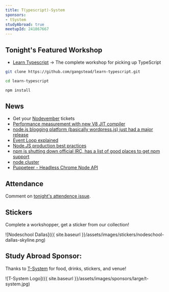 ```yaml
---
title: T(ypescript)-System
sponsors:
- tSystem
studyAbroad: true
meetupId: 241867667
---
```


## Tonight's Featured Workshop

- [Learn Typescript](https://github.com/gangstead/learn-typescript) → The complete workshop for picking up TypeScript

```bash
git clone https://github.com/gangstead/learn-typescript.git

cd learn-typescript

npm install
```

## News
- Get your [Nodevember](http://nodevember.org/) tickets
- [Performance measurement with new V8 JIT compiler](https://www.nearform.com/blog/node-js-is-getting-a-new-v8-with-turbofan/)
- [node.js blogging platform (basically wordpress.js) just had a major release](https://blog.ghost.org/1-0/)
- [Event Loop explained](https://medium.com/the-node-js-collection/what-you-should-know-to-really-understand-the-node-js-event-loop-and-its-metrics-c4907b19da4c)
- [Node.JS production best practices](http://goldbergyoni.com/checklist-best-practice-of-node-js-in-production/)
- [npm is shutting down official IRC, has a list of good places to get npm support](http://blog.npmjs.org/post/163421115230/shutting-down-npm-irc)
- [node cluster](https://nodejs.org/api/cluster.html)
- [Puppeteer - Headless Chrome Node API](https://github.com/GoogleChrome/puppeteer)

## Attendance

Comment on [tonight's attendence issue](https://github.com/nodeschool/dallas/issues/112).

## Stickers

Complete a workshopper, get a sticker from our collection!

![Nodeschool Dallas]({{ site.baseurl }}/assets/images/stickers/nodeschool-dallas-skyline.png)

## Study Abroad Sponsor:

Thanks to [T-System](http://www.tsystem.com/) for food, drinks, stickers, and venue!

![T-System Logo]({{ site.baseurl }}/assets/images/sponsors/large/t-system.jpg)
